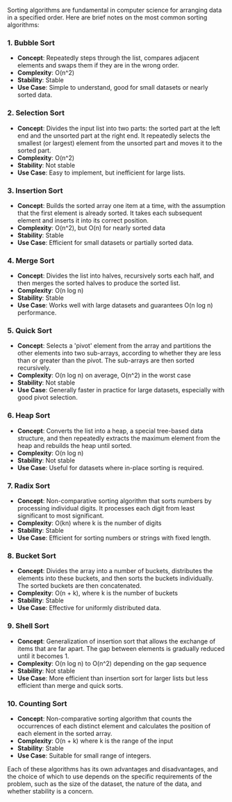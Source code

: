 Sorting algorithms are fundamental in computer science for arranging data in a specified order. Here are brief notes on the most common sorting algorithms:

### 1. **Bubble Sort**
- **Concept**: Repeatedly steps through the list, compares adjacent elements and swaps them if they are in the wrong order.
- **Complexity**: O(n^2)
- **Stability**: Stable
- **Use Case**: Simple to understand, good for small datasets or nearly sorted data.

### 2. **Selection Sort**
- **Concept**: Divides the input list into two parts: the sorted part at the left end and the unsorted part at the right end. It repeatedly selects the smallest (or largest) element from the unsorted part and moves it to the sorted part.
- **Complexity**: O(n^2)
- **Stability**: Not stable
- **Use Case**: Easy to implement, but inefficient for large lists.

### 3. **Insertion Sort**
- **Concept**: Builds the sorted array one item at a time, with the assumption that the first element is already sorted. It takes each subsequent element and inserts it into its correct position.
- **Complexity**: O(n^2), but O(n) for nearly sorted data
- **Stability**: Stable
- **Use Case**: Efficient for small datasets or partially sorted data.

### 4. **Merge Sort**
- **Concept**: Divides the list into halves, recursively sorts each half, and then merges the sorted halves to produce the sorted list.
- **Complexity**: O(n log n)
- **Stability**: Stable
- **Use Case**: Works well with large datasets and guarantees O(n log n) performance.

### 5. **Quick Sort**
- **Concept**: Selects a 'pivot' element from the array and partitions the other elements into two sub-arrays, according to whether they are less than or greater than the pivot. The sub-arrays are then sorted recursively.
- **Complexity**: O(n log n) on average, O(n^2) in the worst case
- **Stability**: Not stable
- **Use Case**: Generally faster in practice for large datasets, especially with good pivot selection.

### 6. **Heap Sort**
- **Concept**: Converts the list into a heap, a special tree-based data structure, and then repeatedly extracts the maximum element from the heap and rebuilds the heap until sorted.
- **Complexity**: O(n log n)
- **Stability**: Not stable
- **Use Case**: Useful for datasets where in-place sorting is required.

### 7. **Radix Sort**
- **Concept**: Non-comparative sorting algorithm that sorts numbers by processing individual digits. It processes each digit from least significant to most significant.
- **Complexity**: O(kn) where k is the number of digits
- **Stability**: Stable
- **Use Case**: Efficient for sorting numbers or strings with fixed length.

### 8. **Bucket Sort**
- **Concept**: Divides the array into a number of buckets, distributes the elements into these buckets, and then sorts the buckets individually. The sorted buckets are then concatenated.
- **Complexity**: O(n + k), where k is the number of buckets
- **Stability**: Stable
- **Use Case**: Effective for uniformly distributed data.

### 9. **Shell Sort**
- **Concept**: Generalization of insertion sort that allows the exchange of items that are far apart. The gap between elements is gradually reduced until it becomes 1.
- **Complexity**: O(n log n) to O(n^2) depending on the gap sequence
- **Stability**: Not stable
- **Use Case**: More efficient than insertion sort for larger lists but less efficient than merge and quick sorts.

### 10. **Counting Sort**
- **Concept**: Non-comparative sorting algorithm that counts the occurrences of each distinct element and calculates the position of each element in the sorted array.
- **Complexity**: O(n + k) where k is the range of the input
- **Stability**: Stable
- **Use Case**: Suitable for small range of integers.

Each of these algorithms has its own advantages and disadvantages, and the choice of which to use depends on the specific requirements of the problem, such as the size of the dataset, the nature of the data, and whether stability is a concern.